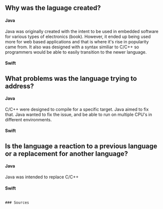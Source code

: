 ## Why was the laguage created?
#### Java
Java was originally created with the intent to be used in embedded software for various types of electronics (book). However, it ended up being used more for web based applications and that is where it's rise in popularity came from. It also was designed with a syntax similiar to C/C++ so programmers would be able to easily transition to the newer language.


#### Swift

## What problems was the language trying to address?
#### Java
C/C++ were designed to compile for a specific target. Java aimed to fix that. Java wanted to fix the issue, and be able to run on multiple CPU's in different environments.
#### Swift

## Is the language a reaction to a previous language or a replacement for another language?
#### Java
Java was intended to replace C/C++

#### Swift



~~~~~~~~~~~~~~~~~~~~~~~~~~~~~~~~~~~~~~~~~~~~~~~~~~~~~~~~~~~~~~~~~~~~~~~~~~~~~~~~~~~~~~~~~~~~~~~~~~~~~~~~~~~~~~~~~~~~~~~~~~~~~~

### Sources
